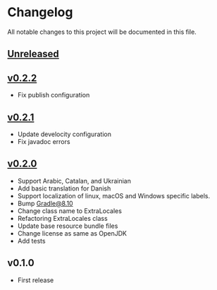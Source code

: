 # Changelog

All notable changes to this project will be documented in this file.

## [Unreleased]

## [v0.2.2]

- Fix publish configuration

## [v0.2.1]

- Update develocity configuration
- Fix javadoc errors

## [v0.2.0]

- Support Arabic, Catalan, and Ukrainian
- Add basic translation for Danish
- Support localization of linux, macOS and Windows specific labels.
- Bump Gradle@8.10
- Change class name to ExtraLocales
- Refactoring ExtraLocales class
- Update base resource bundle files
- Change license as same as OpenJDK
- Add tests

## v0.1.0

* First release

[Unreleased]: https://codeberg.org/miurahr/java-swing-extra-locales/compare/v0.2.2...HEAD
[v0.2.2]: https://codeberg.org/miurahr/java-swing-extra-locales/compare/v0.2.1...v0.2.2
[v0.2.1]: https://codeberg.org/miurahr/java-swing-extra-locales/compare/v0.2.0...v0.2.1
[v0.2.0]: https://codeberg.org/miurahr/java-swing-extra-locales/compare/v0.1.0...v0.2.0
